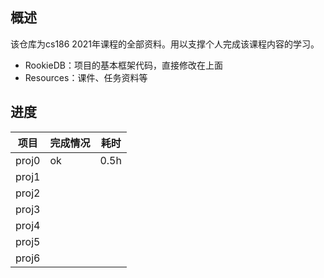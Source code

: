 
## 概述
该仓库为cs186  2021年课程的全部资料。用以支撑个人完成该课程内容的学习。

- RookieDB：项目的基本框架代码，直接修改在上面
- Resources：课件、任务资料等

## 进度

| 项目  | 完成情况 | 耗时 |
| ----- | -------- | ---- |
| proj0 | ok       | 0.5h |
| proj1 |          |      |
| proj2 |          |      |
| proj3 |          |      |
| proj4 |          |      |
| proj5 |          |      |
| proj6 |          |      |
